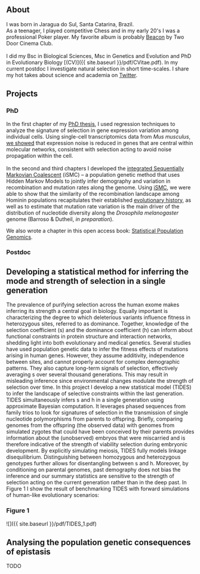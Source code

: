 ## About
I was born in Jaragua do Sul, Santa Catarina, Brazil.
<br>
As a teenager, I played competitive Chess and in my early 20's I was a professional Poker player.
My favorite album is probably [Beacon](https://open.spotify.com/album/3Mdzwty8ag5QyAYLxThypm?si=pMxZbAt7SGejBGPalS8h7g) by Two Door Cinema Club.
<br><br>
I did my Bsc in Biological Sciences, Msc in Genetics and Evolution and PhD in Evolutionary Biology [(CV)]({{ site.baseurl }}/pdf/CVitae.pdf).
In my current postdoc I investigate natural selection in short time-scales. 
I share my hot takes about science and academia on [Twitter](https://twitter.com/gv_barroso).

## Projects

### PhD
In the first chapter of my [PhD thesis][phd], I used regression techniques to analyze the signature of selection in gene expression variation among individual cells. Using single-cell transcriptomics data from _Mus musculus_, [we showed](https://www.genetics.org/content/208/1/173) that expression noise is reduced in genes that are central within molecular networks, consistent with selection acting to avoid noise propagation within the cell.
<br><br>
In the second and third chapters I developed the [integrated Sequentially Markovian Coalescent][ismc] (iSMC) – a population genetic method that uses Hidden Markov Models to jointly infer demography and variation in recombination and mutation rates along the genome. Using [iSMC][ismc], we were able to show that the similarity of the recombination landscape among Hominin populations recapitulates their established [evolutionary history](https://journals.plos.org/plosgenetics/article?id=10.1371/journal.pgen.1008449), as well as to estimate that mutation rate variation is the main driver of the distribution of nucleotide diversity along the _Drosophila melanogaster_ genome (Barroso & Dutheil, _in preparation_).

We also wrote a chapter in this open access book: [Statistical Population Genomics](https://link.springer.com/book/10.1007/978-1-0716-0199-0).

### Postdoc

## Developing a statistical method for inferring the mode and strength of selection in a single generation 

The prevalence of purifying selection across the human exome makes inferring its strength a central goal in biology. Equally important is characterizing the degree to which deleterious variants influence fitness in heterozygous sites, referred to as dominance. Together, knowledge of the selection coefficient (s) and the dominance coefficient (h) can inform about functional constraints in protein structure and interaction networks, shedding light into both evolutionary and medical genetics. Several studies have used population genetic data to infer the fitness effects of mutations arising in human genes. However, they assume additivity, independence between sites, and cannot properly account for complex demographic patterns. They also capture long-term signals of selection, effectively averaging s over several thousand generations. This may result in misleading inference since environmental changes modulate the strength of selection over time. In this project I develop a new statistical model (TIDES) to infer the landscape of selective constraints within the last generation. TIDES simultaneously infers s and h in a single generation using approximate Bayesian computation. It leverages phased sequences from family trios to look for signatures of selection in the transmission of single nucleotide polymorphisms from parents to offspring. Briefly, comparing genomes from the offspring (the observed data) with genomes from simulated zygotes that could have been conceived by their parents provides information about the (unobserved) embryos that were miscarried and is therefore indicative of the strength of viability selection during embryonic development. By explicitly simulating meiosis, TIDES fully models linkage disequilibrium. Distinguishing between homozygous and heterozygous genotypes further allows for disentangling between s and h. Moreover, by conditioning on parental genomes, past demography does not bias the inference and our summary statistics are sensitive to the strength of selection acting on the current generation rather than in the deep past. In Figure 1 I show the result of benchmarking TIDES with forward simulations of human-like evolutionary scenarios:

### Figure 1
![]({{ site.baseurl }}/pdf/TIDES_1.pdf)

## Analysing the population genetic consequences of epistasis

TODO

[phd]: https://macau.uni-kiel.de/servlets/MCRFileNodeServlet/dissertation_derivate_00008280/Diss_GVB_Thesis.pdf
[ismc]: https://github.com/gvbarroso/iSMC
[tides]: https://github.com/gvbarroso/ABCDFE


